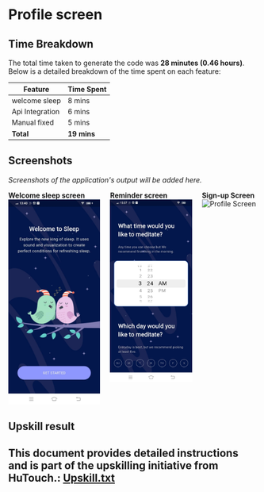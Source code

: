 # Profile screen




## Time Breakdown

The total time taken to generate the code was **28 minutes (0.46 hours)**. Below is a detailed breakdown of the time spent on each feature:

| **Feature**            | **Time Spent** |
|------------------------|----------------|
| welcome sleep          | 8 mins        |
| Api Integration        | 6 mins        |
| Manual fixed           | 5 mins        |
| **Total**              | **19 mins**   |


## Screenshots

*Screenshots of the application's output will be added here.*

<div style="display: flex; justify-content: space-around; gap: 20px;">
    <div>
        <b>Welcome sleep screen</b>
        <img src="assets/images/welcomesleep.jpg" alt="Welcome sleep screen" width="200"/>
    </div>
    <div>
        <b>Reminder screen</b>
        <img src="assets/images/reminders.jpg" alt="Reminder screen" width="200"/>
    </div>
    <div>
        <b>Sign-up Screen</b>
        <img src="assets/sign up.jpg" alt="Profile Screen" width="200"/>
    </div>
</div>

## Upskill result

This document provides detailed instructions and is part of the upskilling initiative from HuTouch.: [Upskill.txt](upskill.txt)
---
